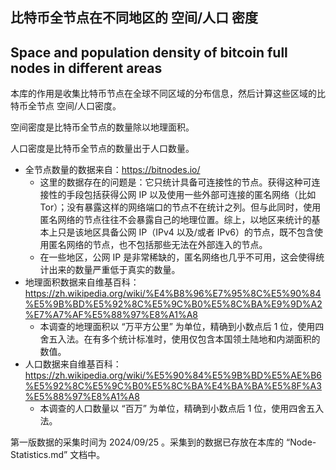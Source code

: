 ## 比特币全节点在不同地区的 空间/人口 密度

## Space and population density of bitcoin full nodes in different areas

本库的作用是收集比特币节点在全球不同区域的分布信息，然后计算这些区域的比特币全节点 空间/人口密度。

空间密度是比特币全节点的数量除以地理面积。

人口密度是比特币全节点的数量出于人口数量。

- 全节点数量的数据来自：https://bitnodes.io/
  - 这里的数据存在的问题是：它只统计具备可连接性的节点。获得这种可连接性的手段包括获得公网 IP 以及使用一些外部可连接的匿名网络（比如 Tor）；没有暴露这样的网络端口的节点不在统计之列。但与此同时，使用匿名网络的节点往往不会暴露自己的地理位置。综上，以地区来统计的基本上只是该地区具备公网 IP（IPv4 以及/或者 IPv6）的节点，既不包含使用匿名网络的节点，也不包括那些无法在外部连入的节点。
  - 在一些地区，公网 IP 是非常稀缺的，匿名网络也几乎不可用，这会使得统计出来的数量严重低于真实的数量。
- 地理面积数据来自维基百科：https://zh.wikipedia.org/wiki/%E4%B8%96%E7%95%8C%E5%90%84%E5%9B%BD%E5%92%8C%E5%9C%B0%E5%8C%BA%E9%9D%A2%E7%A7%AF%E5%88%97%E8%A1%A8
  - 本调查的地理面积以 “万平方公里” 为单位，精确到小数点后 1 位，使用四舍五入法。在有多个统计标准时，使用仅包含本国领土陆地和内湖面积的数值。
- 人口数据来自维基百科：https://zh.wikipedia.org/wiki/%E5%90%84%E5%9B%BD%E5%AE%B6%E5%92%8C%E5%9C%B0%E5%8C%BA%E4%BA%BA%E5%8F%A3%E5%88%97%E8%A1%A8
  - 本调查的人口数量以 “百万” 为单位，精确到小数点后 1 位，使用四舍五入法。

第一版数据的采集时间为 2024/09/25 。采集到的数据已存放在本库的 “Node-Statistics.md”  文档中。



